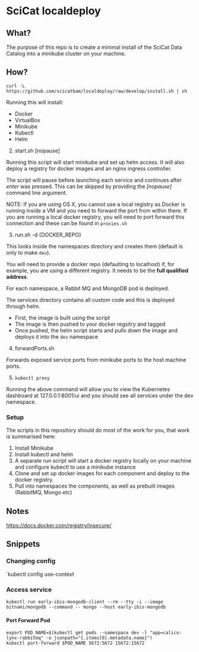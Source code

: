 # SciCat localdeploy

## What?

The purpose of this repo is to create a minimal install of the SciCat Data Catalog into a minikube cluster on your machine.

## How? 

```
curl -L https://github.com/scicatbam/localdeploy/raw/develop/install.sh | sh
```

Running this will install:
* Docker
* VirtualBox
* Minikube
* Kubectl 
* Helm 

2. start.sh [nopause]

Running this script will start minikube and set up helm access.
It will also deploy a registry for docker images and an nginx ingress controller.

The script will pause before launching each service and continues after *enter* was pressed.
This can be skipped by providing the *[nopause]* command line argument.

NOTE: If you are using OS X, you cannot use a local registry as Docker is running inside a VM and you need to forward the port from within there. 
If you are running a local docker registry, you will need to port forward this connection and these can be found in `proxies.sh`

3. run.sh -d {DOCKER_REPO}

This looks inside the namespaces directory and creates them (default is only to make `dev`).

You will need to provide a docker repo (defaulting to localhost) if, for example, you are using a different registry. It needs to be the **full qualified address**.

For each namespace, a Rabbit MQ and MongoDB pod is deployed.

The services directory contains all custom code and this is deployed through helm. 

* First, the image is built using the script
* The image is then pushed to your docker regsitry and tagged
* Once pushed, the helm script starts and pulls down the image and deploys it into the `dev` namespace

4. forwardPorts.sh

Forwards exposed service ports from minikube ports to the host machine ports.

5. `kubectl proxy`

Running the above command will allow you to view the Kubernetes dashboard at 127.0.0.1:8001/ui and you should see all services under the dev namespace.

### Setup

The scripts in this repository should do most of the work for you, that work is summarised here:

1. Install Minikube 
2. Install kubectl and helm
3. A separate run script will start a docker registry locally on your machine and configure kubectl to use a minikube instance
4. Clone and set up docker images for each component and deploy to the docker registry.
5. Pull into namespaces the components, as well as prebuilt images (RabbitMQ, Mongo etc)

## Notes

https://docs.docker.com/registry/insecure/

## Snippets

### Changing config

`kubectl config use-context <context-name>

### Access service

`kubectl run early-ibis-mongodb-client --rm --tty -i --image bitnami/mongodb --command -- mongo --host early-ibis-mongodb`

#### Port Forward Pod

```
export POD_NAME=$(kubectl get pods --namespace dev -l "app=calico-lynx-rabbitmq" -o jsonpath="{.items[0].metadata.name}")                                                
kubectl port-forward $POD_NAME 5672:5672 15672:15672 
```
